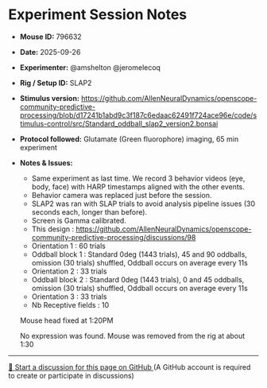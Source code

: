 # Experiment Session Notes

- **Mouse ID:** 796632
- **Date:** 2025-09-26
- **Experimenter:** @amshelton @jeromelecoq 
- **Rig / Setup ID:** SLAP2
- **Stimulus version:** https://github.com/AllenNeuralDynamics/openscope-community-predictive-processing/blob/d17241b1abd9c3f187c6edaac62491f724ace96e/code/stimulus-control/src/Standard_oddball_slap2_version2.bonsai
- **Protocol followed:** Glutamate (Green fluorophore) imaging, 65 min experiment
- **Notes & Issues:**
    - Same experiment as last time. We record 3 behavior videos (eye, body, face) with HARP timestamps aligned with the other events.
    - Behavior camera was replaced just before the session. 
    - SLAP2 was ran with SLAP trials to avoid analysis pipeline issues (30 seconds each, longer than before). 
    - Screen is Gamma calibrated.
    - This design : https://github.com/AllenNeuralDynamics/openscope-community-predictive-processing/discussions/98
    - Orientation 1  : 60 trials
    - Oddball block 1 : Standard 0deg (1443 trials), 45 and 90 oddballs, omission (30 trials) shuffled, Oddball occurs on average every  11s
    - Orientation 2  : 33 trials
    - Oddball block 2 : Standard 0deg (1443 trials), 0 and 45 oddballs, omission (30 trials) shuffled, Oddball occurs on average every  11s
    - Orientation 3  : 33 trials
    - Nb Receptive fields : 10
      
    Mouse head fixed at 1:20PM
  
   No expression was found. Mouse was removed from the rig at about 1:30

<!-- DISCUSSION_LINK_START -->
<div class="discussion-link">
    <hr>
    <p>
        <a href="https://github.com/allenneuraldynamics/openscope-community-predictive-processing/discussions/new?category=q-a&title=Discussion%3A%20experiments/allen_institute/slap2/allen_institute_796632_2025_09_26" target="_blank">
            💬 Start a discussion for this page on GitHub
        </a>
        <span class="note">(A GitHub account is required to create or participate in discussions)</span>
    </p>
</div>
<!-- DISCUSSION_LINK_END -->
